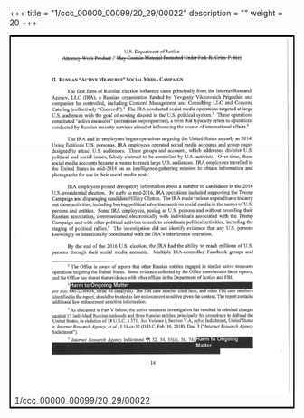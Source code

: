 +++
title = "1/ccc_00000_00099/20_29/00022"
description = ""
weight = 20
+++

<table style="border:2px solid black;max-width:800px;max-height:800px;" 
><tr><td>
<img class="center-fit-jpg"
src="/jpg_/jpg_mueller_report_searchable_022.jpg">
1/ccc_00000_00099/20_29/00022
</img></td></tr></table>
